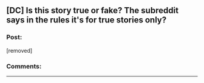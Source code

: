## [DC] Is this story true or fake? The subreddit says in the rules it's for true stories only?

### Post:

[removed]

### Comments:

---

